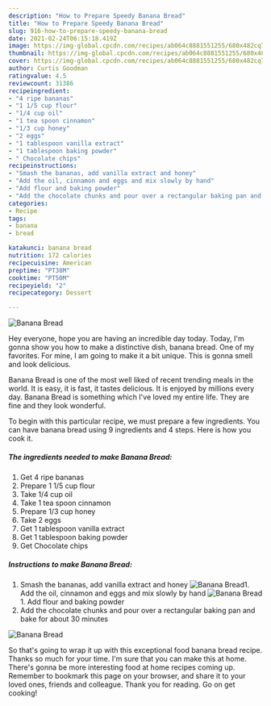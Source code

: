 ```yaml
---
description: "How to Prepare Speedy Banana Bread"
title: "How to Prepare Speedy Banana Bread"
slug: 916-how-to-prepare-speedy-banana-bread
date: 2021-02-24T06:15:18.419Z
image: https://img-global.cpcdn.com/recipes/ab064c8881551255/680x482cq70/banana-bread-recipe-main-photo.jpg
thumbnail: https://img-global.cpcdn.com/recipes/ab064c8881551255/680x482cq70/banana-bread-recipe-main-photo.jpg
cover: https://img-global.cpcdn.com/recipes/ab064c8881551255/680x482cq70/banana-bread-recipe-main-photo.jpg
author: Curtis Goodman
ratingvalue: 4.5
reviewcount: 31386
recipeingredient:
- "4 ripe bananas"
- "1 1/5 cup flour"
- "1/4 cup oil"
- "1 tea spoon cinnamon"
- "1/3 cup honey"
- "2 eggs"
- "1 tablespoon vanilla extract"
- "1 tablespoon baking powder"
- " Chocolate chips"
recipeinstructions:
- "Smash the bananas, add vanilla extract and honey"
- "Add the oil, cinnamon and eggs and mix slowly by hand"
- "Add flour and baking powder"
- "Add the chocolate chunks and pour over a rectangular baking pan and bake for about 30 minutes"
categories:
- Recipe
tags:
- banana
- bread

katakunci: banana bread 
nutrition: 172 calories
recipecuisine: American
preptime: "PT38M"
cooktime: "PT50M"
recipeyield: "2"
recipecategory: Dessert

---
```



![Banana Bread](https://img-global.cpcdn.com/recipes/ab064c8881551255/680x482cq70/banana-bread-recipe-main-photo.jpg)

Hey everyone, hope you are having an incredible day today. Today, I'm gonna show you how to make a distinctive dish, banana bread. One of my favorites. For mine, I am going to make it a bit unique. This is gonna smell and look delicious.

Banana Bread is one of the most well liked of recent trending meals in the world. It is easy, it is fast, it tastes delicious. It is enjoyed by millions every day. Banana Bread is something which I've loved my entire life. They are fine and they look wonderful.




To begin with this particular recipe, we must prepare a few ingredients. You can have banana bread using 9 ingredients and 4 steps. Here is how you cook it.

<!--inarticleads1-->

##### The ingredients needed to make Banana Bread:

1. Get 4 ripe bananas
1. Prepare 1 1/5 cup flour
1. Take 1/4 cup oil
1. Take 1 tea spoon cinnamon
1. Prepare 1/3 cup honey
1. Take 2 eggs
1. Get 1 tablespoon vanilla extract
1. Get 1 tablespoon baking powder
1. Get  Chocolate chips




<!--inarticleads2-->

##### Instructions to make Banana Bread:

1. Smash the bananas, add vanilla extract and honey
<img src="//assets-global.cpcdn.com/assets/icons/button_play-2c75c40dde080a61004c1f40b05d8f140eaff45d7e9e6481dc71c63d2e7c4909.png" alt="Banana Bread">1. Add the oil, cinnamon and eggs and mix slowly by hand
<img src="//assets-global.cpcdn.com/assets/icons/button_play-2c75c40dde080a61004c1f40b05d8f140eaff45d7e9e6481dc71c63d2e7c4909.png" alt="Banana Bread">1. Add flour and baking powder
1. Add the chocolate chunks and pour over a rectangular baking pan and bake for about 30 minutes
<img src="//assets-global.cpcdn.com/assets/icons/button_play-2c75c40dde080a61004c1f40b05d8f140eaff45d7e9e6481dc71c63d2e7c4909.png" alt="Banana Bread">



So that's going to wrap it up with this exceptional food banana bread recipe. Thanks so much for your time. I'm sure that you can make this at home. There's gonna be more interesting food at home recipes coming up. Remember to bookmark this page on your browser, and share it to your loved ones, friends and colleague. Thank you for reading. Go on get cooking!
